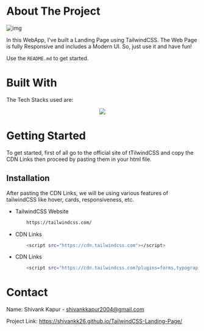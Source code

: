 <!-- ABOUT THE PROJECT -->
# About The Project
![img](https://github.com/ShivankK26/TailwindCSS-Landing-Page/assets/115289871/fcc74a78-e9db-478e-bc4a-bdab45ecf5c9)




In this WebApp, I've built a Landing Page using TailwindCSS. The Web Page is fully Responsive and includes a Modern UI. So, just use it and have fun!

Use the `README.md` to get started.



<!-- BUILT WITH -->
# Built With

The Tech Stacks used are:

<div align="center">
<a href="https://skillicons.dev">
    <img src="https://skillicons.dev/icons?i=html,css,tailwindcss" />
</a>
</div>



<!-- GETTING STARTED -->
# Getting Started
To get started, first of all go to the official site of tTilwindCSS and copy the CDN Links then proceed by pasting them in your html file.

## Installation
After pasting the CDN Links, we will be using various features of tailwindCSS like hover, cards, responsiveness, etc.

* TailwindCSS Website

  ```sh
      https://tailwindcss.com/
  ```
  
* CDN Links

  ```sh
      <script src="https://cdn.tailwindcss.com"></script>
  ```
  
* CDN Links

  ```sh
      <script src="https://cdn.tailwindcss.com?plugins=forms,typography,aspect-ratio,line-clamp"></script>
  ```
  
<!-- CONTACT -->
# Contact

Name: Shivank Kapur - shivankkapur2004@gmail.com

Project Link: https://shivankk26.github.io/TailwindCSS-Landing-Page/
